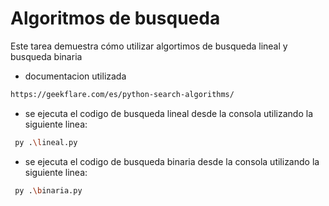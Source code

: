 

# Algoritmos de busqueda
Este tarea demuestra cómo utilizar algortimos de busqueda lineal y busqueda binaria

- documentacion utilizada
```bash
https://geekflare.com/es/python-search-algorithms/
```

- se ejecuta el codigo de busqueda lineal desde la consola utilizando la siguiente linea:
```bash
 py .\lineal.py
```

- se ejecuta el codigo de busqueda binaria desde la consola utilizando la siguiente linea:
```bash
 py .\binaria.py
```